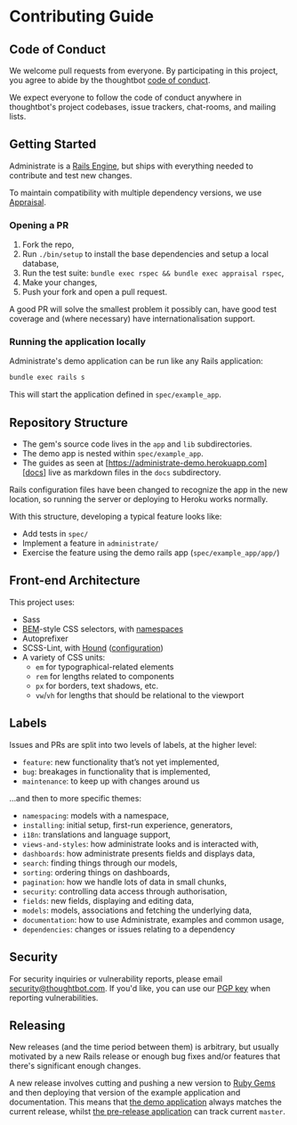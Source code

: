 # Contributing Guide

## Code of Conduct

We welcome pull requests from everyone. By participating in this project, you
agree to abide by the thoughtbot [code of conduct].

We expect everyone to follow the code of conduct anywhere in thoughtbot's
project codebases, issue trackers, chat-rooms, and mailing lists.

[code of conduct]: https://thoughtbot.com/open-source-code-of-conduct

## Getting Started

Administrate is a [Rails Engine][], but ships with everything needed to
contribute and test new changes.

To maintain compatibility with multiple dependency versions, we use
[Appraisal][].

[Rails Engine]: https://guides.rubyonrails.org/engines.html
[Appraisal]: https://github.com/thoughtbot/appraisal

### Opening a PR

1. Fork the repo,
2. Run `./bin/setup` to install the base dependencies and setup a local 
   database,
3. Run the test suite: `bundle exec rspec && bundle exec appraisal rspec`,
4. Make your changes,
5. Push your fork and open a pull request.

A good PR will solve the smallest problem it possibly can, have good test
coverage and (where necessary) have internationalisation support.

### Running the application locally

Administrate's demo application can be run like any Rails application:

```sh
bundle exec rails s
```

This will start the application defined in `spec/example_app`.

## Repository Structure

* The gem's source code lives in the `app` and `lib` subdirectories.
* The demo app is nested within `spec/example_app`.
* The guides as seen at
  [https://administrate-demo.herokuapp.com][docs] live as
  markdown files in the `docs` subdirectory.

Rails configuration files have been changed
to recognize the app in the new location,
so running the server or deploying to Heroku works normally.

With this structure, developing a typical feature looks like:

* Add tests in `spec/`
* Implement a feature in `administrate/`
* Exercise the feature using the demo rails app (`spec/example_app/app/`)

[demo]: https://administrate-prototype.herokuapp.com/admin
[docs]: https://administrate-prototype.herokuapp.com

## Front-end Architecture

This project uses:

* Sass
* [BEM]-style CSS selectors, with [namespaces]
* Autoprefixer
* SCSS-Lint, with [Hound] ([configuration](.scss-lint.yml))
* A variety of CSS units:
  - `em` for typographical-related elements
  - `rem` for lengths related to components
  - `px` for borders, text shadows, etc.
  - `vw`/`vh` for lengths that should be relational to the viewport

[BEM]: http://csswizardry.com/2013/01/mindbemding-getting-your-head-round-bem-syntax/
[namespaces]: http://csswizardry.com/2015/03/more-transparent-ui-code-with-namespaces/
[Hound]: https://houndci.com/

## Labels

Issues and PRs are split into two levels of labels, at the higher level:

* `feature`: new functionality that’s not yet implemented,
* `bug`: breakages in functionality that is implemented,
* `maintenance`: to keep up with changes around us

…and then to more specific themes:

* `namespacing`: models with a namespace,
* `installing`: initial setup, first-run experience, generators,
* `i18n`: translations and language support,
* `views-and-styles`: how administrate looks and is interacted with,
* `dashboards`: how administrate presents fields and displays data,
* `search`: finding things through our models,
* `sorting`: ordering things on dashboards,
* `pagination`: how we handle lots of data in small chunks,
* `security`: controlling data access through authorisation,
* `fields`: new fields, displaying and editing data,
* `models`: models, associations and fetching the underlying data,
* `documentation`: how to use Administrate, examples and common usage,
* `dependencies`: changes or issues relating to a dependency

## Security

For security inquiries or vulnerability reports, please email
<security@thoughtbot.com>.
If you'd like, you can use our [PGP key] when reporting vulnerabilities.

[PGP key]: https://thoughtbot.com/thoughtbot.asc

## Releasing

New releases (and the time period between them) is arbitrary, but usually
motivated by a new Rails release or enough bug fixes and/or features that
there's significant enough changes.

A new release involves cutting and pushing a new version to [Ruby Gems][] and
then deploying that version of the example application and documentation. This
means that [the demo application][demo] always matches the current release,
whilst [the pre-release application][pre-release] can track current `master`.

[Ruby Gems]: https://rubygems.org/gems/administrate
[demo]: https://administrate-demo.herokuapp.com/
[pre-release]: https://administrate-demo-prerelease.herokuapp.com/
